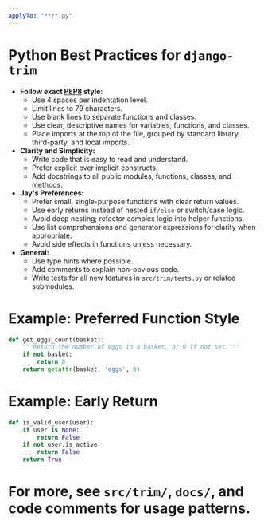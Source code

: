 ```yaml
---
applyTo: "**/*.py"
---
```


# Python Best Practices for `django-trim`

- **Follow exact [PEP8](https://peps.python.org/pep-0008/) style:**
  - Use 4 spaces per indentation level.
  - Limit lines to 79 characters.
  - Use blank lines to separate functions and classes.
  - Use clear, descriptive names for variables, functions, and classes.
  - Place imports at the top of the file, grouped by standard library, third-party, and local imports.
- **Clarity and Simplicity:**
  - Write code that is easy to read and understand.
  - Prefer explicit over implicit constructs.
  - Add docstrings to all public modules, functions, classes, and methods.
- **Jay's Preferences:**
  - Prefer small, single-purpose functions with clear return values.
  - Use early returns instead of nested `if/else` or switch/case logic.
  - Avoid deep nesting; refactor complex logic into helper functions.
  - Use list comprehensions and generator expressions for clarity when appropriate.
  - Avoid side effects in functions unless necessary.
- **General:**
  - Use type hints where possible.
  - Add comments to explain non-obvious code.
  - Write tests for all new features in `src/trim/tests.py` or related submodules.

# Example: Preferred Function Style
```python
def get_eggs_count(basket):
    """Return the number of eggs in a basket, or 0 if not set."""
    if not basket:
        return 0
    return getattr(basket, 'eggs', 0)
```

# Example: Early Return
```python
def is_valid_user(user):
    if user is None:
        return False
    if not user.is_active:
        return False
    return True
```

# For more, see `src/trim/`, `docs/`, and code comments for usage patterns.

